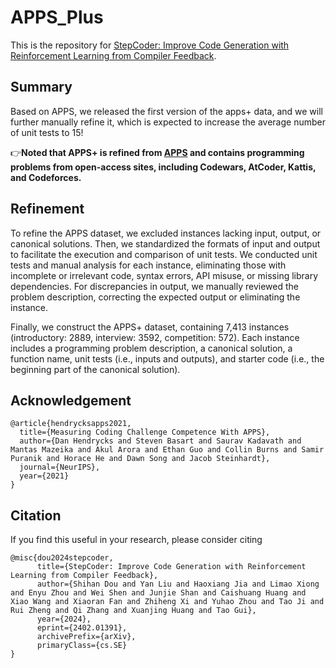 # APPS_Plus
This is the repository for [StepCoder: Improve Code Generation with Reinforcement Learning from Compiler Feedback](https://arxiv.org/pdf/2402.01391.pdf).
## Summary
Based on APPS, we released the first version of the apps+ data, and we will further manually refine it, which is expected to increase the average number of unit tests to 15! 

👉**Noted that APPS+ is refined from [APPS](https://github.com/hendrycks/apps) and contains programming problems from open-access sites, including Codewars, AtCoder, Kattis, and Codeforces.**

## Refinement
To refine the APPS dataset, we excluded instances lacking input, output, or canonical solutions. Then, we standardized the formats of input and output to facilitate the execution and comparison of unit tests. We conducted unit tests and manual analysis for each instance, eliminating those with incomplete or irrelevant code, syntax errors, API misuse, or missing library dependencies. For discrepancies in output, we manually reviewed the problem description, correcting the expected output or eliminating the instance.

Finally, we construct the APPS+ dataset, containing 7,413 instances (introductory: 2889, interview: 3592, competition: 572). Each instance includes a programming problem description, a canonical solution, a function name, unit tests (i.e., inputs and outputs), and starter code (i.e., the beginning part of the canonical solution). 

## Acknowledgement
```
@article{hendrycksapps2021,
  title={Measuring Coding Challenge Competence With APPS},
  author={Dan Hendrycks and Steven Basart and Saurav Kadavath and Mantas Mazeika and Akul Arora and Ethan Guo and Collin Burns and Samir Puranik and Horace He and Dawn Song and Jacob Steinhardt},
  journal={NeurIPS},
  year={2021}
}
```


## Citation
If you find this useful in your research, please consider citing
```
@misc{dou2024stepcoder,
      title={StepCoder: Improve Code Generation with Reinforcement Learning from Compiler Feedback}, 
      author={Shihan Dou and Yan Liu and Haoxiang Jia and Limao Xiong and Enyu Zhou and Wei Shen and Junjie Shan and Caishuang Huang and Xiao Wang and Xiaoran Fan and Zhiheng Xi and Yuhao Zhou and Tao Ji and Rui Zheng and Qi Zhang and Xuanjing Huang and Tao Gui},
      year={2024},
      eprint={2402.01391},
      archivePrefix={arXiv},
      primaryClass={cs.SE}
}
```

